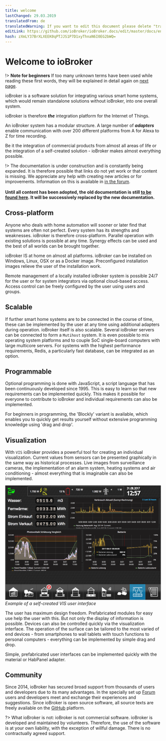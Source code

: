 ```yaml
---
title: welcome
lastChanged: 29.03.2019
translatedFrom: de
translatedWarning: If you want to edit this document please delete "translatedFrom" field, elsewise this document will be translated automatically again
editLink: https://github.com/ioBroker/ioBroker.docs/edit/master/docs/en/README.md
hash: zXmLY37BrXLXEEK0qPTJJS1P7D1xyThnaN6I0EG2bWQ=
---
```

# Welcome to ioBroker
!> **Note for beginners** If too many unknown terms have been used while reading these first words, they will be explained in detail again on [next page](./basics/README.md).

ioBroker is a software solution for integrating various smart home systems, which would remain standalone solutions without ioBroker, into one overall system.

ioBroker is therefore ***the*** integration platform for the Internet of Things.

An ioBroker system has a modular structure. A large number of ***adapters*** enable communication with over 200 different platforms from A for Alexa to Z for time recording.

Be it the integration of commercial products from almost all areas of life or the integration of a self-created solution - ioBroker makes almost everything possible.

!> The documentation is under construction and is constantly being expanded. It is therefore possible that links do not yet work or that content is missing. We appreciate any help with creating new articles or for improvements. Information on this is available in [in the forum](https://forum.iobroker.net). <br><br> **Until all content has been adopted, the old documentation is still [to be found here](https://www.iobroker.net/docu/). It will be successively replaced by the new documentation.**

## Cross-platform
Anyone who deals with home automation will sooner or later find that systems are often not perfect. Every system has its strengths and weaknesses. ioBroker is therefore cross-platform. Parallel operation with existing solutions is possible at any time. Synergy effects can be used and the best of all worlds can be brought together.

ioBroker IS at home on almost all platforms. ioBroker can be installed on Windows, Linux, OSX or as a Docker image.
Preconfigured installation images relieve the user of the installation work.

Remote management of a locally installed ioBroker system is possible 24/7 for the user or for system integrators via optional cloud-based access. Access control can be freely configured by the user using users and groups.

## Scalable
If further smart home systems are to be connected in the course of time, these can be implemented by the user at any time using additional adapters during operation. ioBroker itself is also scalable.
Several ioBroker servers can be connected to form a `Mutihost` system.
It is even possible to mix operating system platforms and to couple SoC single-board computers with large multicore servers.
For systems with the highest performance requirements, Redis, a particularly fast database, can be integrated as an option.

## Programmable
Optional programming is done with JavaScript, a script language that has been continuously developed since 1995. This is easy to learn so that new requirements can be implemented quickly. This makes it possible for everyone to contribute to ioBroker and individual requirements can also be implemented.

For beginners in programming, the 'Blockly' variant is available, which enables you to quickly get results yourself without extensive programming knowledge using 'drag and drop'.

## Visualization
With `VIS` ioBroker provides a powerful tool for creating an individual visualization. Current values from sensors can be presented graphically in the same way as historical processes. Live images from surveillance cameras, the implementation of an alarm system, heating systems and air conditioning - almost everything that is imaginable can also be implemented.

![VIS](../de/media/vis2.png) *Example of a self-created VIS user interface*

The user has maximum design freedom. Prefabricated modules for easy use help the user with this. But not only the display of information is possible. Devices can also be controlled quickly via the visualization interface. The operation of the surface can be tailored to the most varied of end devices - from smartphones to wall tablets with touch functions to personal computers - everything can be implemented by simple drag and drop.

Simple, prefabricated user interfaces can be implemented quickly with the material or HabPanel adapter.

## Community
Since 2014, ioBroker has secured broad support from thousands of users and developers due to its many advantages. In the specially set up [Forum](https://forum.iobroker.net) users and developers meet and exchange their experiences and suggestions. Since ioBroker is open source software, all source texts are freely available on the [GitHub](https://github.com/ioBroker) platform.

?> What ioBroker is not: ioBroker is not commercial software. ioBroker is developed and maintained by volunteers. Therefore, the use of the software is at your own liability, with the exception of willful damage.
There is no contractually agreed support.

[im Forum]: https://forum.iobroker.net/viewtopic.php?f=8&t=16933